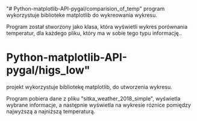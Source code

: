 "# Python-matplotlib-API-pygal/comparision_of_temp" 
program wykorzystuje biblioteke matplotlib do wykreowania wykresu.

Program został stworzony jako klasa, która wyświetli wykres porównania temperatur, dla każdego pliku, który ma w sobie tego typu informację..


# Python-matplotlib-API-pygal/higs_low"

projekt wykorzystuje bibliotekę matplotlib, do utworzenia wykresu.

Program pobiera dane z pliku "sitka_weather_2018_simple", wyświetla wybrane informacje, a następnie wyświetla na wykresie róznice pomiędzy 
najwyższą a najniższą temperaturą.
